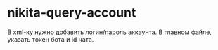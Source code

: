 # nikita-query-account
В xml-ку нужно добавить логин/пароль аккаунта. В главном файле, указать токен бота и id чата.

